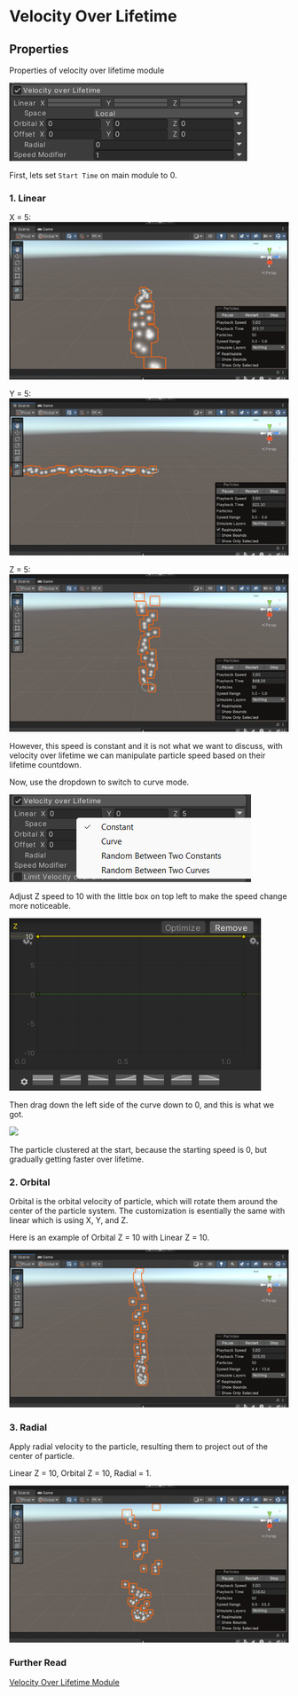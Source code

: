 # Velocity Over Lifetime

## Properties
Properties of velocity over lifetime module  

![](/resources/velocity-over-lifetime.png)  

First, lets set `Start Time` on main module to 0.  

### 1. Linear
X = 5:  
![](/resources/x.gif)  

Y = 5:  
![](/resources/y.gif)  

Z = 5:  
![](/resources/z.gif)

However, this speed is constant and it is not what we want to discuss, with velocity over lifetime we can manipulate particle speed based on their lifetime countdown.

Now, use the dropdown to switch to curve mode.  

![](/resources/curves-mode.png)  

Adjust Z speed to 10 with the little box on top left to make the speed change more noticeable.    

![](/resources/z-curve.png)  

Then drag down the left side of the curve down to 0, and this is what we got.  

![](/resources/velocity-10-overtime.gif)

The particle clustered at the start, because the starting speed is 0, but gradually getting faster over lifetime.  

### 2. Orbital
Orbital is the orbital velocity of particle, which will rotate them around the center of the particle system. The customization is esentially the same with linear which is using X, Y, and Z.

Here is an example of Orbital Z = 10 with Linear Z = 10.  

![](/resources/orbital-z.gif)  

### 3. Radial 
Apply radial velocity to the particle, resulting them to project out of the center of particle.  

Linear Z = 10, Orbital Z = 10, Radial = 1.  

![](/resources/radial.gif)  

### Further Read
[Velocity Over Lifetime Module](https://docs.unity3d.com/Manual/PartSysVelOverLifeModule.html)
